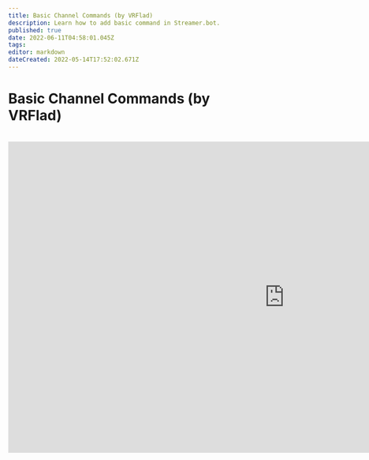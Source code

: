 ```yaml
---
title: Basic Channel Commands (by VRFlad)
description: Learn how to add basic command in Streamer.bot.
published: true
date: 2022-06-11T04:58:01.045Z
tags: 
editor: markdown
dateCreated: 2022-05-14T17:52:02.671Z
---
```


# Basic Channel Commands (by VRFlad)
<br>
<iframe width="1120" height="630" src="https://www.youtube.com/embed/ZXB6AMzdxxo" title="YouTube video player" frameborder="0" allow="accelerometer; autoplay; clipboard-write; encrypted-media; gyroscope; picture-in-picture" allowfullscreen></iframe>